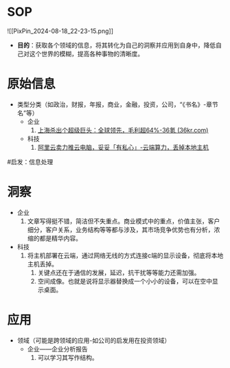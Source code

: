 # SOP

![[PixPin_2024-08-18_22-23-15.png]]

- **目的**：获取各个领域的信息，将其转化为自己的洞察并应用到自身中，降低自己对这个世界的模糊，提高各种事物的清晰度。

# 原始信息

- 类型分类（如政治，财报，年报，商业，金融，投资，公司，“《书名》-章节名”等）
	- 企业
		1. [上海杀出个超级巨头：全球领先，毛利超64%-36氪 (36kr.com)](https://www.36kr.com/p/2966802685612294) 
	- 科技
		1. [阿里云卖力推云电脑，妥妥「有私心」-云端算力，丢掉本地主机](https://www.36kr.com/p/2967682871713666)

#启发：信息处理
# 洞察

- 企业
	1. 文章写得挺不错，简洁但不失重点。商业模式中的重点，价值主张，客户细分，客户关系，业务结构等等都与涉及，其市场竞争优势也有分析，浓缩的都是精华内容。
- 科技
	1. 将主机部署在云端，通过网络无线的方式连接c端的显示设备，彻底将本地主机丢掉。
		1. 关键点还在于通信的发展，延迟，抗干扰等等能力还需加强。
		2. 空间成像。也就是说将显示器替换成一个小小的设备，可以在空中显示桌面。

# 应用

- 领域（可能是跨领域的应用-如公司的启发用在投资领域）
	- 企业——企业分析报告
		1. 可以学习其写作结构。

